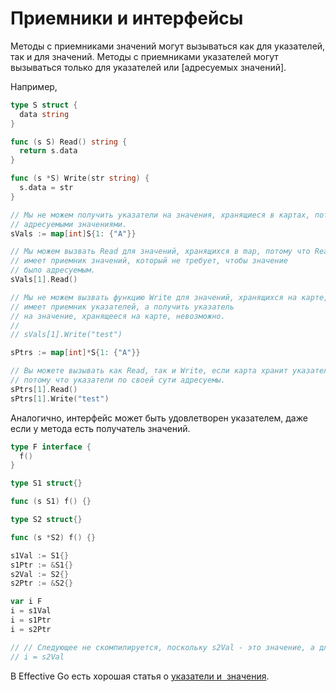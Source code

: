 # Приемники и интерфейсы

Методы с приемниками значений могут вызываться как для указателей, так и для значений.
Методы с приемниками указателей могут вызываться только для указателей или [адресуемых значений].

[адресуемые значения]: https://go.dev/ref/spec#Method_values

Например,

```go
type S struct {
  data string
}

func (s S) Read() string {
  return s.data
}

func (s *S) Write(str string) {
  s.data = str
}

// Мы не можем получить указатели на значения, хранящиеся в картах, потому что они не являются
// адресуемыми значениями.
sVals := map[int]S{1: {"A"}}

// Мы можем вызвать Read для значений, хранящихся в map, потому что Read
// имеет приемник значений, который не требует, чтобы значение
// было адресуемым.
sVals[1].Read()

// Мы не можем вызвать функцию Write для значений, хранящихся на карте, потому что функция Write
// имеет приемник указателей, а получить указатель
// на значение, хранящееся на карте, невозможно.
//
// sVals[1].Write("test")

sPtrs := map[int]*S{1: {"A"}}

// Вы можете вызывать как Read, так и Write, если карта хранит указатели,
// потому что указатели по своей сути адресуемы.
sPtrs[1].Read()
sPtrs[1].Write("test")
```

Аналогично, интерфейс может быть удовлетворен указателем, даже если у метода есть
получатель значений.

```go
type F interface {
  f()
}

type S1 struct{}

func (s S1) f() {}

type S2 struct{}

func (s *S2) f() {}

s1Val := S1{}
s1Ptr := &S1{}
s2Val := S2{}
s2Ptr := &S2{}

var i F
i = s1Val
i = s1Ptr
i = s2Ptr

// // Следующее не скомпилируется, поскольку s2Val - это значение, а для f нет приемника значений.
// i = s2Val
```

В Effective Go есть хорошая статья о [указатели и  значения].

[Указатели и  Значения]: https://go.dev/doc/effective_go#pointers_vs_values
